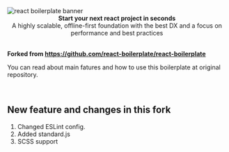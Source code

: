 <img src="https://raw.githubusercontent.com/react-boilerplate/react-boilerplate-brand/master/assets/banner-metal-optimized.jpg" alt="react boilerplate banner" align="center" />

<br />

<div align="center"><strong>Start your next react project in seconds</strong></div>
<div align="center">A highly scalable, offline-first foundation with the best DX and a focus on performance and best practices</div>

<br />

<b> Forked from https://github.com/react-boilerplate/react-boilerplate </b>

You can read about main fatures and how to use this boilerplate at original repository.

<br />

## New feature and changes in this fork

1. Changed ESLint config.
2. Added standard.js
3. SCSS support
